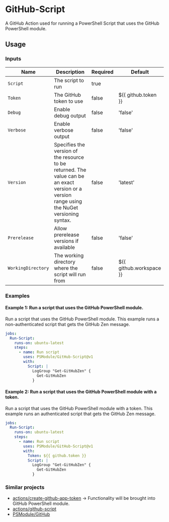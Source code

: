 # GitHub-Script

A GitHub Action used for running a PowerShell Script that uses the GitHub PowerShell module.

## Usage

### Inputs

| Name | Description | Required | Default |
| - | - | - | - |
| `Script` | The script to run | true | |
| `Token` | The GitHub token to use | false | ${{ github.token }} |
| `Debug` | Enable debug output | false | 'false' |
| `Verbose` | Enable verbose output | false | 'false' |
| `Version` | Specifies the version of the resource to be returned. The value can be an exact version or a version range using the NuGet versioning syntax. | false | 'latest' |
| `Prerelease` | Allow prerelease versions if available | false | 'false' |
| `WorkingDirectory` | The working directory where the script will run from | false | ${{ github.workspace }} |

### Examples

#### Example 1: Run a script that uses the GitHub PowerShell module.

Run a script that uses the GitHub PowerShell module.
This example runs a non-authenticated script that gets the GitHub Zen message.

```yaml
jobs:
  Run-Script:
    runs-on: ubuntu-latest
    steps:
      - name: Run script
        uses: PSModule/GitHub-Script@v1
        with:
          Script: |
            LogGroup "Get-GitHubZen" {
              Get-GitHubZen
            }
```

#### Example 2: Run a script that uses the GitHub PowerShell module with a token.

Run a script that uses the GitHub PowerShell module with a token.
This example runs an authenticated script that gets the GitHub Zen message.

```yaml
jobs:
  Run-Script:
    runs-on: ubuntu-latest
    steps:
      - name: Run script
        uses: PSModule/GitHub-Script@v1
        with:
          Token: ${{ github.token }}
          Script: |
            LogGroup "Get-GitHubZen" {
              Get-GitHubZen
            }
```

### Similar projects

- [actions/create-github-app-token](https://github.com/actions/create-github-app-token) -> Functionality will be brought into GitHub PowerShell module.
- [actions/github-script](https://github.com/actions/github-script)
- [PSModule/GitHub](https://github.com/PSModule/GitHub)
